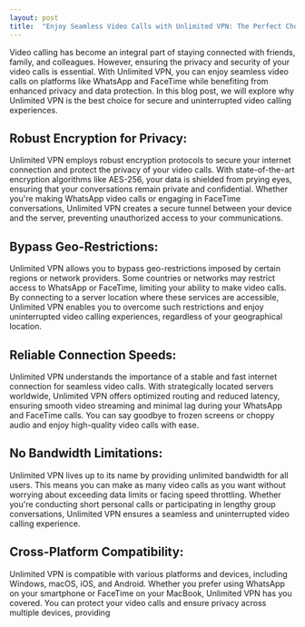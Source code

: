 ```yaml
---
layout: post
title:  "Enjoy Seamless Video Calls with Unlimited VPN: The Perfect Choice for WhatsApp and FaceTime in 2023"
---
```


Video calling has become an integral part of staying connected with friends, family, and colleagues. However, ensuring the privacy and security of your video calls is essential. With Unlimited VPN, you can enjoy seamless video calls on platforms like WhatsApp and FaceTime while benefiting from enhanced privacy and data protection. In this blog post, we will explore why Unlimited VPN is the best choice for secure and uninterrupted video calling experiences.

## Robust Encryption for Privacy:
Unlimited VPN employs robust encryption protocols to secure your internet connection and protect the privacy of your video calls. With state-of-the-art encryption algorithms like AES-256, your data is shielded from prying eyes, ensuring that your conversations remain private and confidential. Whether you're making WhatsApp video calls or engaging in FaceTime conversations, Unlimited VPN creates a secure tunnel between your device and the server, preventing unauthorized access to your communications.

## Bypass Geo-Restrictions:
Unlimited VPN allows you to bypass geo-restrictions imposed by certain regions or network providers. Some countries or networks may restrict access to WhatsApp or FaceTime, limiting your ability to make video calls. By connecting to a server location where these services are accessible, Unlimited VPN enables you to overcome such restrictions and enjoy uninterrupted video calling experiences, regardless of your geographical location.

## Reliable Connection Speeds:
Unlimited VPN understands the importance of a stable and fast internet connection for seamless video calls. With strategically located servers worldwide, Unlimited VPN offers optimized routing and reduced latency, ensuring smooth video streaming and minimal lag during your WhatsApp and FaceTime calls. You can say goodbye to frozen screens or choppy audio and enjoy high-quality video calls with ease.

## No Bandwidth Limitations:
Unlimited VPN lives up to its name by providing unlimited bandwidth for all users. This means you can make as many video calls as you want without worrying about exceeding data limits or facing speed throttling. Whether you're conducting short personal calls or participating in lengthy group conversations, Unlimited VPN ensures a seamless and uninterrupted video calling experience.

## Cross-Platform Compatibility:
Unlimited VPN is compatible with various platforms and devices, including Windows, macOS, iOS, and Android. Whether you prefer using WhatsApp on your smartphone or FaceTime on your MacBook, Unlimited VPN has you covered. You can protect your video calls and ensure privacy across multiple devices, providing